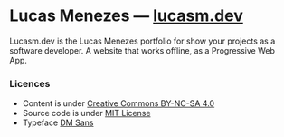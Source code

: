 # Lucas Menezes — [lucasm.dev](https://lucasm.dev/)

Lucasm.dev is the Lucas Menezes portfolio for show your projects as a software developer.
A website that works offline, as a Progressive Web App.

### Licences

* Content is under [Creative Commons BY-NC-SA 4.0](https://creativecommons.org/licenses/by-nc-sa/4.0/)
* Source code is under [MIT License](https://mit-license.org/)
* Typeface [DM Sans](https://fonts.google.com/specimen/DM+Sans)